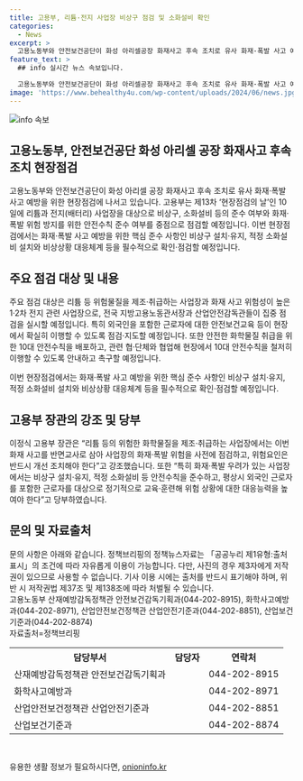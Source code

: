 ```yaml
---
title: 고용부, 리튬·전지 사업장 비상구 점검 및 소화설비 확인
categories:
  - News
excerpt: >
  고용노동부와 안전보건공단이 화성 아리셀공장 화재사고 후속 조치로 유사 화재·폭발 사고 예방을 위한 현장점검에 나선다. 제13차 ‘현장점검의 날’에서는 리튬과 전지 사업장을 중점으로 비상구, 소화설비 등을 확인하고 안전수칙 준수 여부를 점검한다. 외국인을 포함한 근로자에 대한 안전보건교육이 강화되며, 화학물질 취급과 관련하여 안전수칙을 철저히 이행하도록 지도한다. 이정식 고용부 장관은 화재·폭발 위험을 사전에 점검하고, 대응능력을 향상시키기 위한 조치가 필요하다고 강조했다.
feature_text: >
  ## info 실시간 뉴스 속보입니다.

  고용노동부와 안전보건공단이 화성 아리셀공장 화재사고 후속 조치로 유사 화재·폭발 사고 예방을 위한 현장점검에 나선다. 제13차 ‘현장점검의 날’에서는 리튬과 전지 사업장을 중점으로 비상구, 소화설비 등을 확인하고 안전수칙 준수 여부를 점검한다. 외국인을 포함한 근로자에 대한 안전보건교육이 강화되며, 화학물질 취급과 관련하여 안전수칙을 철저히 이행하도록 지도한다. 이정식 고용부 장관은 화재·폭발 위험을 사전에 점검하고, 대응능력을 향상시키기 위한 조치가 필요하다고 강조했다.
image: 'https://www.behealthy4u.com/wp-content/uploads/2024/06/news.jpg'
---
```


<p><img src="https://www.behealthy4u.com/wp-content/uploads/2024/06/news.jpg" alt="info 속보" /></p>

<h2>고용노동부, 안전보건공단 화성 아리셀 공장 화재사고 후속 조치 현장점검</h2>

<p data-ke-size="size16">고용노동부와 안전보건공단이 화성 아리셀 공장 화재사고 후속 조치로 유사 화재·폭발 사고 예방을 위한 현장점검에 나서고 있습니다. 고용부는 제13차 ‘현장점검의 날’인 10일에 리튬과 전지(배터리) 사업장을 대상으로 비상구, 소화설비 등의 준수 여부와 화재·폭발 위험 방지를 위한 안전수칙 준수 여부를 중점으로 점검할 예정입니다. 이번 현장점검에서는 화재·폭발 사고 예방을 위한 핵심 준수 사항인 비상구 설치·유지, 적정 소화설비 설치와 비상상황 대응체계 등을 필수적으로 확인·점검할 예정입니다.</p>

<h2>주요 점검 대상 및 내용</h2>

<p data-ke-size="size16">주요 점검 대상은 리튬 등 위험물질을 제조·취급하는 사업장과 화재 사고 위험성이 높은 1·2차 전지 관련 사업장으로, 전국 지방고용노동관서장과 산업안전감독관들이 집중 점검을 실시할 예정입니다. 특히 외국인을 포함한 근로자에 대한 안전보건교육 등이 현장에서 확실히 이행할 수 있도록 점검·지도할 예정입니다. 또한 안전한 화학물질 취급을 위한 10대 안전수칙을 배포하고, 관련 협·단체와 협업해 현장에서 10대 안전수칙을 철저히 이행할 수 있도록 안내하고 촉구할 예정입니다.</p>

<p data-ke-size="size16">이번 현장점검에서는 화재·폭발 사고 예방을 위한 핵심 준수 사항인 비상구 설치·유지, 적정 소화설비 설치와 비상상황 대응체계 등을 필수적으로 확인·점검할 예정입니다.</p>

<h2>고용부 장관의 강조 및 당부</h2>

<p data-ke-size="size16">이정식 고용부 장관은 “리튬 등의 위험한 화학물질을 제조·취급하는 사업장에서는 이번 화재 사고를 반면교사로 삼아 사업장의 화재·폭발 위험을 사전에 점검하고, 위험요인은 반드시 개선 조치해야 한다”고 강조했습니다. 또한 “특히 화재·폭발 우려가 있는 사업장에서는 비상구 설치·유지, 적정 소화설비 등 안전수칙을 준수하고, 평상시 외국인 근로자를 포함한 근로자를 대상으로 정기적으로 교육·훈련해 위험 상황에 대한 대응능력을 높여야 한다”고 당부하였습니다.</p>

<h2>문의 및 자료출처</h2>

<p data-ke-size="size16">문의 사항은 아래와 같습니다. 정책브리핑의 정책뉴스자료는 「공공누리 제1유형:출처표시」의 조건에 따라 자유롭게 이용이 가능합니다. 다만, 사진의 경우 제3자에게 저작권이 있으므로 사용할 수 없습니다. 기사 이용 시에는 출처를 반드시 표기해야 하며, 위반 시 저작권법 제37조 및 제138조에 따라 처벌될 수 있습니다. <br>고용노동부 산재예방감독정책관 안전보건감독기획과(044-202-8915), 화학사고예방과(044-202-8971), 산업안전보건정책관 산업안전기준과(044-202-8851), 산업보건기준과(044-202-8874) <br>자료출처=정책브리핑 </p>

<table>
  <tr>
    <th>담당부서</th>
    <th>담당자</th>
    <th>연락처</th>
  </tr>
  <tr>
    <td>산재예방감독정책관 안전보건감독기획과</td>
    <td></td>
    <td>044-202-8915</td>
  </tr>
  <tr>
    <td>화학사고예방과</td>
    <td></td>
    <td>044-202-8971</td>
  </tr>
  <tr>
    <td>산업안전보건정책관 산업안전기준과</td>
    <td></td>
    <td>044-202-8851</td>
  </tr>
  <tr>
    <td>산업보건기준과</td>
    <td></td>
    <td>044-202-8874</td>
  </tr>
</table>

<p data-ke-size="size16">&nbsp;</p>
유용한 생활 정보가 필요하시다면, <a href="https://onioninfo.kr" rel="dofollow">onioninfo.kr</a>



